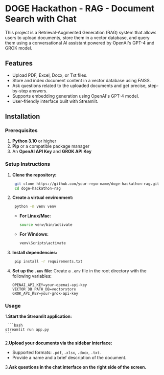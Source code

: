 # DOGE Hackathon - RAG - Document Search with Chat

This project is a Retrieval-Augmented Generation (RAG) system that allows users to upload documents, store them in a vector database, and query them using a conversational AI assistant powered by OpenAI's GPT-4 and GROK model.

## Features

- Upload PDF, Excel, Docx, or Txt files.
- Store and index document content in a vector database using FAISS.
- Ask questions related to the uploaded documents and get precise, step-by-step answers.
- Supports embedding generation using OpenAI's GPT-4 model.
- User-friendly interface built with Streamlit.

## Installation

### Prerequisites

1. **Python 3.10** or higher
2. **Pip** or a compatible package manager
3. An **OpenAI API Key** and **GROK API Key**

### Setup Instructions

1. **Clone the repository:**

   
   ```bash
    git clone https://github.com/your-repo-name/doge-hackathon-rag.git
    cd doge-hackathon-rag
    ```
   
2. **Create a virtual environment:**

   ```bash
    python -m venv venv
    ```

    - **For Linux/Mac:**

        ```bash
        source venv/bin/activate
        ```

    - **For Windows:**

        ```bash
        venv\Scripts\activate
        ```
  
3. **Install dependencies:**
   ```bash
    pip install -r requirements.txt
    ```

4. **Set up the `.env` file:**
   Create a `.env` file in the root directory with the following variables:

    ```env
    OPENAI_API_KEY=your-openai-api-key
    VECTOR_DB_PATH_DB=vectorstore
    GROK_API_KEY=your-grok-api-key

### Usage

1.**Start the Streamlit application:**

     ```bash
    streamlit run app.py
    ```
  
2.**Upload your documents via the sidebar interface:**

  - Supported formats: `.pdf`, `.xlsx`, `.docx`, `.txt`.
  - Provide a name and a brief description of the document.

3.**Ask questions in the chat interface on the right side of the screen.**




